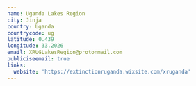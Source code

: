 ```yaml
---
name: Uganda Lakes Region
city: Jinja
country: Uganda
countrycode: ug
latitude: 0.439
longitude: 33.2026
email: XRUGLakesRegion@protonmail.com
publiciseemail: true
links:
  website: 'https://extinctionruganda.wixsite.com/xruganda'
---
```



